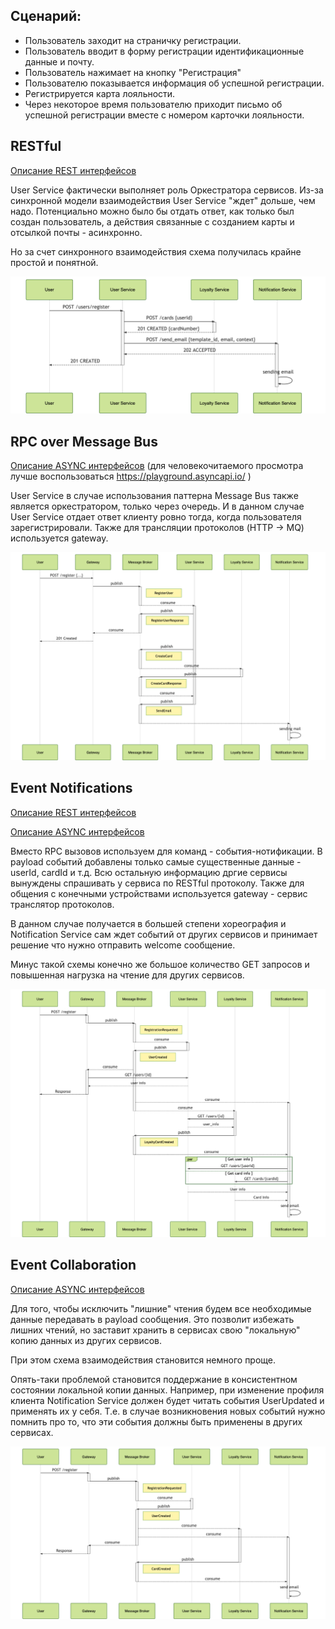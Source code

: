 
## Сценарий:

- Пользователь заходит на страничку регистрации. 
- Пользователь вводит в форму регистрации идентификационные данные и почту. 
- Пользователь нажимает на кнопку "Регистрация"
- Пользователю показывается информация об успешной регистрации. 
- Регистрируется карта лояльности.
- Через некоторое время пользователю приходит письмо об успешной регистрации вместе с номером карточки лояльности. 

## RESTful

[Описание REST интерфейсов](http://petstore.swagger.io/?url=https%3A%2F%2Fraw.githubusercontent.com%2Fschetinnikov-otus%2Farch-labs%2Fmaster%2Fapi-spec%2Frestful%2Frest-openapi.yaml)



User Service фактически выполняет роль Оркестратора сервисов. Из-за синхронной модели взаимодействия User Service "ждет" дольше, чем надо. Потенциально можно было бы отдать ответ, как только был создан пользователь, а действия связанные с созданием карты и отсылкой почты - асинхронно. 

Но за счет синхронного взаимодействия схема получилась крайне простой и понятной.  

![mermaid-diagram-20200526103254](README.assets/mermaid-diagram-20200526103254.png)




## RPC over Message Bus

[Описание ASYNC интерфейсов](message-bus/bus-asyncapi.yaml) (для человекочитаемого просмотра лучше воспользоваться  https://playground.asyncapi.io/ )



User Service в случае использования паттерна Message Bus также является оркестратором, только через очередь. И в данном случае User Service отдает ответ клиенту ровно тогда, когда пользователя зарегистрировали. Также для трансляции протоколов (HTTP -> MQ) используется gateway. 

![mermaid-diagram-20200526103406](README.assets/mermaid-diagram-20200526103406.png)




## Event Notifications

[Описание REST интерфейcов](http://petstore.swagger.io/?url=https%3A%2F%2Fraw.githubusercontent.com%2Fschetinnikov-otus%2Farch-labs%2Fmaster%2Fapi-spec%2Fevent-notifications%2Fnotif-openapi.yaml#/)

[Описание ASYNC интерфейсов](event-notifications/notif-asyncapi.yaml)



Вместо RPC вызовов используем для команд - события-нотификации. В payload событий добавлены только самые существенные данные - userId, cardId и т.д. Всю остальную информацию дргие сервисы вынуждены спрашивать у сервиса по RESTful протоколу. Также для общения с конечными устройствами используется gateway - сервис транслятор протоколов.

В данном случае получается в большей степени хореография и Notification Service сам ждет событий от других сервисов и принимает решение что нужно отправить welcome сообщение. 

Минус такой схемы конечно же большое количество GET запросов и повышенная нагрузка на чтение для других сервисов. 

![mermaid-diagram-20200526104159](README.assets/mermaid-diagram-20200526104159.png)


## Event Collaboration

[Описание ASYNC интерфейсов](event-collab/collab-asyncapi.yaml)

Для того, чтобы исключить "лишние" чтения будем все необходимые данные передавать в payload сообщения. Это позволит избежать лишних чтений, но заставит хранить в сервисах свою "локальную" копию данных из других сервисов. 

При этом схема взаимодействия становится немного проще. 

Опять-таки проблемой становится поддержание в консистентном состоянии локальной копии данных. Например, при изменение профиля клиента Notification Service должен будет читать события UserUpdated и применять их у себя. Т.е. в случае возникновения новых событий нужно помнить про то, что эти события должны быть применены в других сервисах. 



![mermaid-diagram-20200526104405](README.assets/mermaid-diagram-20200526104405.png)



